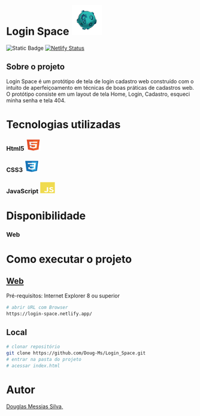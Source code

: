 # Login Space <img height="80em" src='https://github.com/Doug-Ms/Login_Space/blob/master/imagens/asteroid.png' >
![Static Badge](https://img.shields.io/badge/Doug-Ms?logo=github&logoColor=%23000000&labelColor=%23264de4&link=github.com%2FDoug-Ms)
[![Netlify Status](https://api.netlify.com/api/v1/badges/f15f5b2d-78f9-4d29-beb8-a26482b27b51/deploy-status)](https://app.netlify.com/sites/login-space/deploys)

## Sobre o projeto

Login Space é um protótipo de tela de login cadastro web construído com o intuito de aperfeiçoamento em técnicas de boas práticas de cadastros web. 
O protótipo consiste em um layout de tela Home, Login, Cadastro, esqueci minha senha e tela 404.

# Tecnologias utilizadas
### Html5 <img alt="HTML image" height="30" width="40" src="https://raw.githubusercontent.com/devicons/devicon/master/icons/html5/html5-original.svg">
### CSS3  <img alt="HTML image" height="30" width="40" src="https://raw.githubusercontent.com/devicons/devicon/master/icons/css3/css3-original.svg">
### JavaScript <img alt="JavaScript image" height="30" width="40" src="https://raw.githubusercontent.com/devicons/devicon/master/icons/javascript/javascript-plain.svg">
# Disponibilidade
### Web
# Como executar o projeto
## <a href='https://login-space.netlify.app/'>Web</a>
Pré-requisitos: Internet Explorer 8 ou superior
```bash
# abrir URL com Browser
https://login-space.netlify.app/
```
## Local
```bash
# clonar repositório
git clone https://github.com/Doug-Ms/Login_Space.git
# entrar na pasta do projeto
# acessar index.html
```

# Autor
<a href='https://www.linkedin.com/in/doug-ms/'>
Douglas Messias Silva,
</a>
